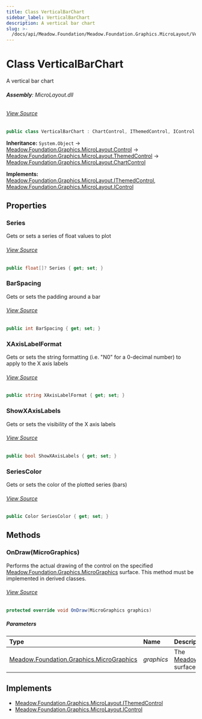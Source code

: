 ```yaml
---
title: Class VerticalBarChart
sidebar_label: VerticalBarChart
description: A vertical bar chart
slug: >-
  /docs/api/Meadow.Foundation/Meadow.Foundation.Graphics.MicroLayout/VerticalBarChart
---
```

# Class VerticalBarChart
A vertical bar chart

###### **Assembly**: MicroLayout.dll
###### [View Source](https://github.com/WildernessLabs/Meadow.Foundation.git/blob/develop/Source/Meadow.Foundation.Libraries_and_Frameworks/Graphics.MicroLayout/Driver/Charts/VerticalBarChart.cs#L8)
```csharp title="Declaration"
public class VerticalBarChart : ChartControl, IThemedControl, IControl
```
**Inheritance:** `System.Object` -> [Meadow.Foundation.Graphics.MicroLayout.Control](../Meadow.Foundation.Graphics.MicroLayout/Control) -> [Meadow.Foundation.Graphics.MicroLayout.ThemedControl](../Meadow.Foundation.Graphics.MicroLayout/ThemedControl) -> [Meadow.Foundation.Graphics.MicroLayout.ChartControl](../Meadow.Foundation.Graphics.MicroLayout/ChartControl)

**Implements:**  
[Meadow.Foundation.Graphics.MicroLayout.IThemedControl](../Meadow.Foundation.Graphics.MicroLayout/IThemedControl), [Meadow.Foundation.Graphics.MicroLayout.IControl](../Meadow.Foundation.Graphics.MicroLayout/IControl)

## Properties
### Series
Gets or sets a series of float values to plot
###### [View Source](https://github.com/WildernessLabs/Meadow.Foundation.git/blob/develop/Source/Meadow.Foundation.Libraries_and_Frameworks/Graphics.MicroLayout/Driver/Charts/VerticalBarChart.cs#L45)
```csharp title="Declaration"
public float[]? Series { get; set; }
```
### BarSpacing
Gets or sets the padding around a bar
###### [View Source](https://github.com/WildernessLabs/Meadow.Foundation.git/blob/develop/Source/Meadow.Foundation.Libraries_and_Frameworks/Graphics.MicroLayout/Driver/Charts/VerticalBarChart.cs#L55)
```csharp title="Declaration"
public int BarSpacing { get; set; }
```
### XAxisLabelFormat
Gets or sets the string formatting (i.e. "N0" for a 0-decimal number) to apply to the X axis labels
###### [View Source](https://github.com/WildernessLabs/Meadow.Foundation.git/blob/develop/Source/Meadow.Foundation.Libraries_and_Frameworks/Graphics.MicroLayout/Driver/Charts/VerticalBarChart.cs#L64)
```csharp title="Declaration"
public string XAxisLabelFormat { get; set; }
```
### ShowXAxisLabels
Gets or sets the visibility of the X axis labels
###### [View Source](https://github.com/WildernessLabs/Meadow.Foundation.git/blob/develop/Source/Meadow.Foundation.Libraries_and_Frameworks/Graphics.MicroLayout/Driver/Charts/VerticalBarChart.cs#L73)
```csharp title="Declaration"
public bool ShowXAxisLabels { get; set; }
```
### SeriesColor
Gets or sets the color of the plotted series (bars)
###### [View Source](https://github.com/WildernessLabs/Meadow.Foundation.git/blob/develop/Source/Meadow.Foundation.Libraries_and_Frameworks/Graphics.MicroLayout/Driver/Charts/VerticalBarChart.cs#L82)
```csharp title="Declaration"
public Color SeriesColor { get; set; }
```
## Methods
### OnDraw(MicroGraphics)
Performs the actual drawing of the control on the specified [Meadow.Foundation.Graphics.MicroGraphics](../Meadow.Foundation.Graphics/MicroGraphics) surface.
This method must be implemented in derived classes.
###### [View Source](https://github.com/WildernessLabs/Meadow.Foundation.git/blob/develop/Source/Meadow.Foundation.Libraries_and_Frameworks/Graphics.MicroLayout/Driver/Charts/VerticalBarChart.cs#L89)
```csharp title="Declaration"
protected override void OnDraw(MicroGraphics graphics)
```

##### Parameters

| Type | Name | Description |
|:--- |:--- |:--- |
| [Meadow.Foundation.Graphics.MicroGraphics](../Meadow.Foundation.Graphics/MicroGraphics) | *graphics* | The [Meadow.Foundation.Graphics.MicroGraphics](../Meadow.Foundation.Graphics/MicroGraphics) surface to draw the control on. |


## Implements

* [Meadow.Foundation.Graphics.MicroLayout.IThemedControl](../Meadow.Foundation.Graphics.MicroLayout/IThemedControl)
* [Meadow.Foundation.Graphics.MicroLayout.IControl](../Meadow.Foundation.Graphics.MicroLayout/IControl)
